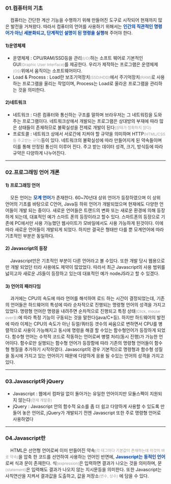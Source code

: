 ### 01.컴퓨터의 기초
&nbsp;&nbsp;&nbsp;&nbsp;컴퓨터는 간단한 계산 기능을 수행하기 위해 만들어진 도구로 시작되어 현재까지 많은 발전을 거쳐왔다. 따라서 컴퓨터의 언어를 사용하기 위해서는 <span style="color: #0245A3; font-weight: bold;">인간의 직관적인 명령어가 아닌 세분화되고, 단계적인 설명이 된 명령을 실행</span>해 주어야 한다.

#### 1)운영체제
* 운영체제 : CPU/RAM/SSD등을 관리<span style="color: #9A9B94; font-size: 12px;">(I/O)</span>하는 소프트 웨어로 기본적인 GUI<span style="color: #9A9B94; font-size: 12px;">(Graphic User Interface)</span>를 제공한다. 우리가 제작하는 프로그램은 운영체제<span style="color: #9A9B94; font-size: 12px;">(OS)</span>위에서 움직이는 소프트웨어이다.
* Load & Process : Load란 보조기억장치<span style="color: #9A9B94; font-size: 12px;">(SSD/HDD)</span>에서 주기억장치<span style="color: #9A9B94; font-size: 12px;">(RAM)</span>로 사용하는 프로그램을 올리는 작업이며, Process는 Load로 올라온 프로그램을 관리하는 것을 의미한다.

#### 2)네트워크 
* 네트워크 : 다른 컴퓨터와 통신하는 구조를 말하며 브라우저는 그 네트워킹을 도와주는 프로그램이다. 네트워크상에서 개발되는 프로그램은 상대방의 부재에 따라 많은 상태들이 존재하므로 불확실성을 전제로 개발이 된다<span style="color: #9A9B94; font-size: 12px;">(상태가 정확하지 않다)</span>
* 프로토콜 : 네트워크 상에서 서로간에 지켜야 할 규약을 의미하며 HTTP<span style="color: #9A9B94; font-size: 12px;">(HTML/CSS등 주고받는 규약)</span>등이 있다. 네트워크의 불확실성에 따라 만들어지게 된 약속들이며 이를 통해 안정된 통신이 이루어 진다. 주고 받는 데이터 성격, 크기, 방식등에 따라 규약은 다양하게 나누어진다.
-----------------------------------------------------------------------

### 02.프로그래밍 언어 개론
#### 1) 프로그래밍 언어
&nbsp;&nbsp;&nbsp;&nbsp;모든 언어는 <span style="color: #0245A3; font-weight: bold;">모계 언어</span>가 존재한다. 60~70년대 상위 언어가 등장하였으며 이 상위 언어의 기초를 바탕으로 C언어, Java등 하위 언어가 개발되었으며 현재에도 다양한 언어들이 개발 되는 중이다. 새로운 언어들은 트랜드의 변화 또는 새로운 환경에 의해 등장하게 되는데, 대표적인 예가 스마트 폰의 등장이라고 할수 있다. 스마트폰의 등장으로 기존에 PC에서만 사용 가능했던 웹사이트가 모바일에서도 사용 가능하게 된것이다. 이에 따라 새로운 언어들이 개발되게 되었다. 하지만 결국은 형태만 다를 뿐 모계언어에 따라 기초적인 부분은 동일하다.
#### 2) Javascript의 등장
&nbsp;&nbsp;&nbsp;&nbsp;Javascript만은 기초적인 부분이 다른 언어라고 볼 수있다. 또한 개발 당시 웹용으로만 개발 되었던 터라 사용에도 제약이 많았었다. 따라서 최근 Javascript의 사용 범위를 넗히고자 새로운 JS들이 등장하고 있는데 대표적인 예가 nodeJS라고 할 수 있겠다. 
#### 3) 언어의 패러다임
&nbsp;&nbsp;&nbsp;&nbsp;과거에는 CPU의 속도에 따라 언어를 해석하여 로드 하는 시간이 결정되었는데, 기존의 언어들은 하드웨어의 특성에 따라 순차적으로 진행되는 명령형 언어의 성격을 가지고 있었다. 명령형 언어란 명령을 내려주면 순차적으로 진행되고 특정 상태<span style="color: #9A9B94; font-size: 12px;">(Click, mouse over등)</span>에 따라 특정 기능이 구동되는 것을 말한다(java/C+등). 하지만 하드웨어의 발전에 따라 이제는 CPU의 속도가 아닌 듀얼/쿼터등 갯수의 싸움으로 변하면서 CPU를 병렬적으로 사용이 가능해지고 동시에 명령을 해결 할 수있는 함수형언어가 등장하게 되었다. 함수형 언어는 수학적 코드로 작동하는 언어로써 병렬 처리(동시 진행)가 가능한 언어이다. 함수로만 실행되는 함수형 언어가 등장함에 따라 기존의 명령형 언어들이 함수형 형질을 추가하기 시작하였다. Javascript의 경우 기본적으로 명령형과 함수형 성질을 동시에 가지고 있는 언어이기 때문에 다양하게 응용 될 수있는 언어의 성격을 가지고 있다.

-----------------------------------------------------------------------
### 03.Javascript와 jQuery
* Javascript : 웹에서 컴파일 없이 돌아가는 유일한 언어이지만 모듈스펙이 지원되지 않는다<span style="color: #9A9B94; font-size: 12px;">(현재 개발중)</span>
* jQuery : Javascript 안의 함수적 요소를 좀 더 쉽고 다양하게 사용할 수 있도록 만들어 놓은 언어로, jQuery가 개발되기 전엔 Javascript 또한 주로 명령형 언어로 사용하였다
-----------------------------------------------------------------------

### 04.Javascript란
&nbsp;&nbsp;&nbsp;&nbsp;HTML은 선언형 언어로써 이미 만들어진 약속<span style="color: #9A9B94; font-size: 12px;">(각 태그마다 기본값이 존재하는데 이것이 바로 약속)</span>을 압축 한 코드를 선언하여 사용하는 언어인 반면에, <span style="color: #0245A3; font-weight: bold;">Javascript는 동적인 언어</span>로써 식과 문이 존재한다. 식<span style="color: #9A9B94; font-size: 12px;">(expression)</span>은 입력하면 결과가 나오는 것을 의미하며, 문<span style="color: #9A9B94; font-size: 12px;">(statement)</span>은 입력해도 결과가 나오지 않는 지시문등을 의미한다. 또한 Javascript는 사칙연산을 지켜서 결과값을 도출하고, 값을 저장소<span style="color: #9A9B94; font-size: 12px;">(변수, 상수)</span>
에 담을 수 있다. 